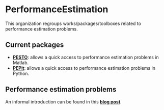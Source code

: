 # PerformanceEstimation

This organization regroups works/packages/toolboxes related to performance estimation problems.

## Current packages
- [**PESTO**](https://github.com/PerformanceEstimation/Performance-Estimation-Toolbox): allows a quick access to performance estimation problems in Matlab.
- [**PEPit**](https://github.com/PerformanceEstimation/PEPit): allows a quick access to performance estimation problems in Python.

## Performance estimation problems

An informal introduction can be found in this [**blog post**](https://francisbach.com/computer-aided-analyses/).
